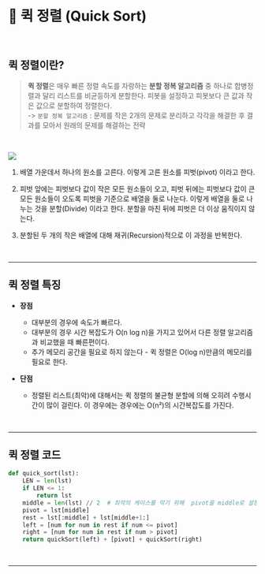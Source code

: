 # 📌 퀵 정렬 (Quick Sort)
<br>

## 퀵 정렬이란?
> **퀵 정렬**은 매우 빠른 정렬 속도를 자랑하는 **분할 정복 알고리즘** 중 하나로 합병정렬과 달리 리스트를 비균등하게 분할한다. 피봇을 설정하고 피봇보다 큰 값과 작은 값으로 분할하여 정렬한다.  
-> `분할 정복 알고리즘` : 문제를 작은 2개의 문제로 분리하고 각각을 해결한 후 결과를 모아서 원래의 문제를 해결하는 전략

<br>

![](https://velog.velcdn.com/images/jihyun/post/20b9b139-866f-46f1-aa8d-62d3a685d458/image.png)



1. 배열 가운데서 하나의 원소를 고른다. 이렇게 고른 원소를 피벗(pivot) 이라고 한다.

2. 피벗 앞에는 피벗보다 값이 작은 모든 원소들이 오고, 피벗 뒤에는 피벗보다 값이 큰 모든 원소들이 오도록 피벗을 기준으로 배열을 둘로 나눈다. 이렇게 배열을 둘로 나누는 것을 분할(Divide) 이라고 한다. 분할을 마친 뒤에 피벗은 더 이상 움직이지 않는다.

3. 분할된 두 개의 작은 배열에 대해 재귀(Recursion)적으로 이 과정을 반복한다.
<br>

---


## 퀵 정렬 특징

- **장점**
  - 대부분의 경우에 속도가 빠르다.
  - 대부분의 경우 시간 복잡도가 O(n log n)을 가지고 있어서 다른 정렬 알고리즘과 비교했을 때 빠른편이다.
  - 추가 메모리 공간을 필요로 하지 않는다 - 퀵 정렬은 O(log n)만큼의 메모리를 필요로 한다.


- **단점**

  - 정렬된 리스트(최악)에 대해서는 퀵 정렬의 불균형 분할에 의해 오히려 수행시간이 많이 걸린다. 이 경우에는 경우에는 O(n²)의 시간복잡도를 가진다.

 
<br> 

---


## 퀵 정렬 코드

```python
def quick_sort(lst):
    LEN = len(lst)
    if LEN <= 1:
        return lst
    middle = len(lst) // 2  # 최악의 케이스를 막기 위해  pivot을 middle로 설정
    pivot = lst[middle]
    rest = lst[:middle] + lst[middle+1:]
    left = [num for num in rest if num <= pivot]
    right = [num for num in rest if num > pivot]
    return quickSort(left) + [pivot] + quickSort(right)
```
<br>


---
